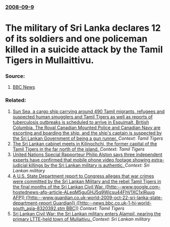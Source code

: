 ### [2008-09-9](/news/2008/09/9/index.md)

#  The military of Sri Lanka declares 12 of its soldiers and one policeman killed in a suicide attack by the Tamil Tigers in Mullaittivu. 




### Source:

1. [BBC News](http://news.bbc.co.uk/2/hi/south_asia/7605498.stm)

### Related:

1. [Sun Sea, a cargo ship carrying around 490 Tamil migrants, refugees and suspected human smugglers and Tamil Tigers as well as reports of tuberculosis outbreaks is scheduled to arrive in Esquimalt, British Columbia. The Royal Canadian Mounted Police and Canadian Navy are escorting and boarding the ship, and the ship's captain is suspected by the Sri Lankan Government of being a gun runner. ](/news/2010/08/13/sun-sea-a-cargo-ship-carrying-around-490-tamil-migrants-refugees-and-suspected-human-smugglers-and-tamil-tigers-as-well-as-reports-of-tube.md) _Context: Tamil Tigers_
2. [The Sri Lankan cabinet meets in Kilinochchi, the former capital of the Tamil Tigers in the far north of the island. ](/news/2010/07/14/the-sri-lankan-cabinet-meets-in-kilinochchi-the-former-capital-of-the-tamil-tigers-in-the-far-north-of-the-island.md) _Context: Tamil Tigers_
3. [United Nations Special Rapporteur Philip Alston says three independent experts have confirmed that mobile phone video footage showing extra-judicial killings by the Sri Lankan military is authentic. ](/news/2010/01/7/united-nations-special-rapporteur-philip-alston-says-three-independent-experts-have-confirmed-that-mobile-phone-video-footage-showing-extra.md) _Context: Sri Lankan military_
4. [ A U.S. State Department report to Congress alleges that war crimes were committed by the Sri Lankan Military and the rebel Tamil Tigers in the final months of the Sri Lankan Civil War. ([http:--www.google.com-hostednews-afp-article-ALeqM5guGHJ5q9Wicsu44FhV1XC1xlRuug AFP]) ([http:--www.guardian.co.uk-world-2009-oct-22-sri-lanka-state-department-report Guardian]) ([http:--news.bbc.co.uk-1-hi-world-south_asia-8320392.stm BBC])](/news/2009/10/22/a-u-s-state-department-report-to-congress-alleges-that-war-crimes-were-committed-by-the-sri-lankan-military-and-the-rebel-tamil-tigers-in.md) _Context: Tamil Tigers_
5. [ Sri Lankan Civil War: the Sri Lankan military enters Alampil, nearing the primary LTTE-held town of Mullaitivu. ](/news/2008/12/5/sri-lankan-civil-war-the-sri-lankan-military-enters-alampil-nearing-the-primary-ltte-held-town-of-mullaitivu.md) _Context: Sri Lankan military_
